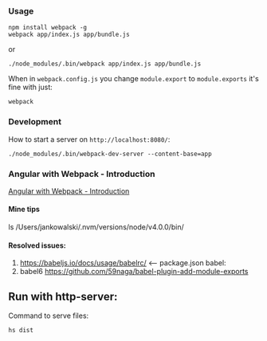 ### Usage

    npm install webpack -g
    webpack app/index.js app/bundle.js
or

    ./node_modules/.bin/webpack app/index.js app/bundle.js


When in `webpack.config.js` you change `module.export` to `module.exports` it's fine with just:

    webpack


### Development
How to start a server on `http://localhost:8080/`:

    ./node_modules/.bin/webpack-dev-server --content-base=app


### Angular with Webpack - Introduction

[Angular with Webpack - Introduction](https://egghead.io/lessons/angularjs-angular-with-webpack-introduction?series=angular-and-webpack-for-modular-applications)


#### Mine tips

ls /Users/jankowalski/.nvm/versions/node/v4.0.0/bin/



#### Resolved issues:

1.  https://babeljs.io/docs/usage/babelrc/ <-- package.json babel:
2. babel6 https://github.com/59naga/babel-plugin-add-module-exports



## Run with http-server:
Command to serve files:

    hs dist